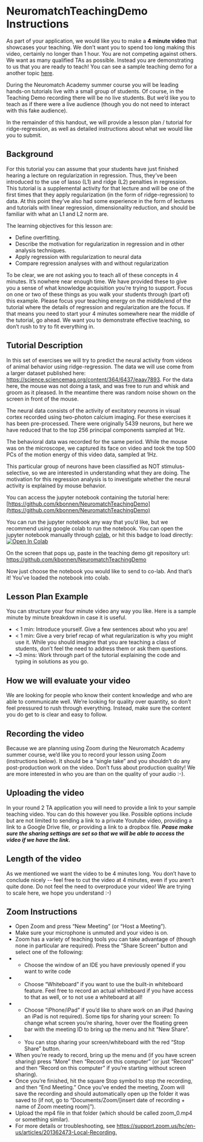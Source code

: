 # NeuromatchTeachingDemo Instructions
 
As part of your application, we would like you to make a **4 minute video** that showcases your teaching. We don’t want you to spend too long making this video, certainly no longer than 1 hour. You are not competing against others.  We want as many qualified TAs as possible. Instead you are demonstrating to us that you are ready to teach! You can see a sample teaching demo for a another topic [here](https://drive.google.com/file/d/1BsO8Itwfs1J1l7vHcOtjaljrX9hUjqIj/view).
 
During the Neuromatch Academy summer course you will be leading hands-on tutorials live with a small group of students. Of course, in the Teaching Demo recording there will be no live students.  But we’d like you to teach as if there were a live audience (though you do not need to interact with this fake audience). 

In the remainder of this handout, we will provide a lesson plan / tutorial for ridge-regression, as well as detailed instructions about what we would like you to submit. 

## Background

For this tutorial you can assume that your students have just finished hearing a lecture on regularization in regression.  Thus, they’ve been introduced to the use of lasso (L1) and ridge (L2) penalties in regression.  This tutorial is a supplemental activity for that lecture and will be one of the first times that they apply regularization (in the form of ridge-regression) to data.  At this point they’ve also had some experience in the form of lectures and tutorials with linear regression, dimensionality reduction, and should be familiar with what an L1 and L2 norm are.

The learning objectives for this lesson are:

* Define overfitting.
* Describe the motivation for regularization in regression and in other analysis techniques.
* Apply regression with regularization to neural data
* Compare regression analyses with and without regularization

To be clear, we are not asking you to teach all of these concepts in 4 minutes.  It’s nowhere near enough time.  We have provided these to give you a sense of what knowledge acquisition you’re trying to support. Focus on one or two of these things as you walk your students through (part of) this example.  Please focus your teaching energy on the middle/end of the tutorial where the details of regression and regularization are the focus.  If that means you need to start your 4 minutes somewhere near the middle of the tutorial, go ahead.  We want you to demonstrate effective teaching, so don’t rush to try to fit everything in.

## Tutorial Description

In this set of exercises we will try to predict the neural activity from videos of animal behavior using ridge-regression.  The data we will use come from a larger dataset published here: https://science.sciencemag.org/content/364/6437/eaav7893.  For the data here, the mouse was not doing a task, and was free to run and whisk and groom as it pleased. In the meantime there was random noise shown on the screen in front of the mouse.

The neural data consists of the activity of excitatory neurons in visual cortex recorded using two-photon calcium imaging. For these exercises it has been pre-processed.  There were originally 5439 neurons, but here we have reduced that to the top 256 principal components sampled at 1Hz.

The behavioral data was recorded for the same period. While the mouse was on the microscope, we captured its face on video and took the top 500 PCs of the motion energy of this video data, sampled at 1Hz. 

This particular group of neurons have been classified as NOT stimulus-selective, so we are interested in understanding what they are doing. The motivation for this regression analysis is to investigate whether the neural activity is explained by mouse behavior.

You can access the jupyter notebook containing the tutorial here: [https://github.com/kbonnen/NeuromatchTeachingDemo](https://github.com/kbonnen/NeuromatchTeachingDemo)

You can run the jupyter notebook any way that you’d like, but we recommend using google colab to run the notebook.  You can open the jupyter notebook manually through [colab](https://colab.research.google.com/github/), or hit this badge to load directly: [![Open In Colab](https://colab.research.google.com/assets/colab-badge.svg)](https://colab.research.google.com/github/kbonnen/NeuromatchTeachingDemo/blob/master/ridge-regression-tutorial.ipynb)  

On the screen that pops up, paste in the teaching demo git repository url: https://github.com/kbonnen/NeuromatchTeachingDemo

Now just choose the notebook you would like to send to co-lab. And that’s it!  You’ve loaded the notebook into colab.

## Lesson Plan Example 
You can structure your four minute video any way you like. Here is a sample minute by minute breakdown in case it is useful. 
* < 1 min: Introduce yourself. Give a few sentences about who you are! 
* < 1 min: Give a very brief recap of what regularization is why you might use it. While you should imagine that you are teaching a class of students, don’t feel the need to address them or ask them questions. 
* ~3 mins: Work through part of the tutorial explaining the code and typing in solutions as you go.
 
## How we will evaluate your video 
We are looking for people who know their content knowledge and who are able to communicate well. We’re looking for quality over quantity, so don’t feel pressured to rush through everything. Instead, make sure the content you do get to is clear and easy to follow.  

## Recording the video 
Because we are planning using Zoom during the Neuromatch Academy summer course, we’d like you to record your lesson using Zoom (instructions below).  It should be a “single take” and you shouldn’t do any post-production work on the video.  Don’t fuss about production quality! We are more interested in who you are than on the quality of your audio :-).  

## Uploading the video 
In your round 2 TA application you will need to provide a link to your sample teaching video.  You can do this however you like.  Possible options include but are not limited to sending a link to a private Youtube video, providing a link to a Google Drive file, or providing a link to a dropbox file.  ***Pease make sure the sharing settings are set so that we will be able to access the video if we have the link.***

## Length of the video 
As we mentioned we want the video to be 4 minutes long. You don’t have to conclude nicely -- feel free to cut the video at 4 minutes, even if you aren’t quite done. Do not feel the need to overproduce your video! We are trying to scale here, we hope you understand :-) 

## Zoom Instructions 
* Open Zoom and press “New Meeting” (or “Host a Meeting”). 
* Make sure your microphone is unmuted and your video is on. 
* Zoom has a variety of teaching tools you can take advantage of (though none in particular are required). Press the 
“Share Screen” button and select one of the following: 
* * Choose the window of an IDE you have previously opened if you want to write code 
* * Choose “Whiteboard” if you want to use the built-in whiteboard feature. Feel free to record an actual whiteboard if you have access to that as well, or to not use a whiteboard at all! 
* * Choose “iPhone/iPad” if you’d like to share work on an iPad (having an iPad is not required).
Some tips for sharing your screen: 
To change what screen you’re sharing, hover over the floating green bar with the meeting ID to bring up the menu and hit “New Share”. 
* * You can stop sharing your screen/whiteboard with the red “Stop Share” button. 
* When you’re ready to record, bring up the menu and (if you have screen sharing) press “More” then “Record on this computer” (or just “Record” and then “Record on this computer” if you’re starting without screen sharing). 
* Once you’re finished, hit the square Stop symbol to stop the recording, and then “End Meeting.” Once you’ve ended the meeting, Zoom will save the recording and should automatically open up the folder it was saved to (if not, go to “Documents/Zoom/[insert date of recording + name of Zoom meeting room]”). 
* Upload the mp4 file in that folder (which should be called zoom_0.mp4 or something similar). 
* For more details or troubleshooting, see https://support.zoom.us/hc/en-us/articles/201362473-Local-Recording.​  
 
